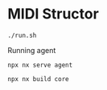 # MIDI Structor


```
./run.sh
```

Running agent
```
npx nx serve agent

npx nx build core


```



